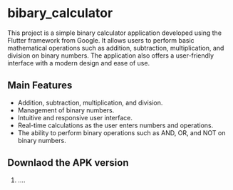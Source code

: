 # bibary_calculator

This project is a simple binary calculator application developed using the Flutter framework from Google. It allows users to perform basic mathematical operations such as addition, subtraction, multiplication, and division on binary numbers. The application also offers a user-friendly interface with a modern design and ease of use.

## Main Features
- Addition, subtraction, multiplication, and division.
- Management of binary numbers.
- Intuitive and responsive user interface.
- Real-time calculations as the user enters numbers and operations.
- The ability to perform binary operations such as AND, OR, and NOT on binary numbers.


## Downlaod the APK version 

1. ....
